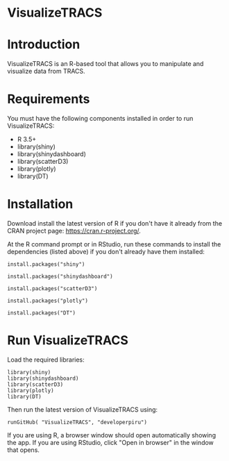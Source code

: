 # VisualizeTRACS

# Introduction
VisualizeTRACS is an R-based tool that allows you to manipulate and visualize data from TRACS. 

# Requirements
You must have the following components installed in order to run VisualizeTRACS:
- R 3.5+	
- library(shiny)
- library(shinydashboard)
- library(scatterD3)
- library(plotly)
- library(DT)

# Installation
Download install the latest version of R if you don't have it already from the CRAN project page: https://cran.r-project.org/.

At the R command prompt or in RStudio, run these commands to install the dependencies (listed above) if you don't already have them installed:

	install.packages("shiny")

	install.packages("shinydashboard")

	install.packages("scatterD3")

	install.packages("plotly")

	install.packages("DT")

# Run VisualizeTRACS
Load the required libraries:

	library(shiny)
	library(shinydashboard)
	library(scatterD3)
	library(plotly)
	library(DT)

Then run the latest version of VisualizeTRACS using:

	runGitHub( "VisualizeTRACS", "developerpiru")

If you are using R, a browser window should open automatically showing the app. If you are using RStudio, click "Open in browser" in the window that opens.
